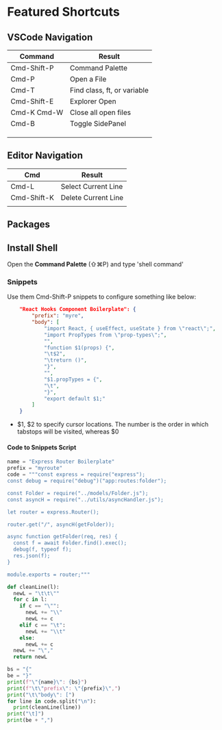 # Featured Shortcuts

## VSCode Navigation

| Command     | Result                      |
| ----------- | --------------------------- |
| Cmd-Shift-P | Command Palette             |
| Cmd-P       | Open a File                 |
| Cmd-T       | Find class, ft, or variable |
| Cmd-Shift-E | Explorer Open               |
| Cmd-K Cmd-W | Close all open files        |
| Cmd-B       | Toggle SidePanel            |
|             |                             |
|             |                             |
|             |                             |

## Editor Navigation

| Cmd         | Result              |
| ----------- | ------------------- |
| Cmd-L       | Select Current Line |
| Cmd-Shift-K | Delete Current Line |
|             |                     |

## Packages



## Install Shell

Open the **Command Palette** (⇧⌘P) and type 'shell command'

### Snippets

Use them Cmd-Shift-P snippets to configure something like below:

```json
	"React Hooks Component Boilerplate": {
		"prefix": "myre",
		"body": [
			"import React, { useEffect, useState } from \"react\";",
			"import PropTypes from \"prop-types\";",
			"",
			"function $1(props) {",
			"\t$2",
			"\treturn ()",
			"}",
			"",
			"$1.propTypes = {",
			"\t",
			"}",
			"export default $1;"
		]
	}
```

- \$1, \$2 to specify cursor locations. The number is the order in which tabstops will be visited, whereas \$0 

#### Code to Snippets Script

```python
name = "Express Router Boilerplate"
prefix = "myroute"
code = """const express = require("express");
const debug = require("debug")("app:routes:folder");

const Folder = require("../models/Folder.js");
const asyncH = require("../utils/asyncHandler.js");

let router = express.Router();

router.get("/", asyncH(getFolder));

async function getFolder(req, res) {
  const f = await Folder.find().exec();
  debug(f, typeof f);
  res.json(f);
}

module.exports = router;"""

def cleanLine(l):
  newL = "\t\t\""
  for c in l:
    if c == "\"":
      newL += "\\"
      newL += c
    elif c == "\t":
      newL += "\\t"
    else:
      newL += c
  newL += "\","
  return newL

bs = "{"
be = "}"
print(f"\"{name}\": {bs}")
print(f"\t\"prefix\": \"{prefix}\",")
print("\t\"body\": [")
for line in code.split("\n"):
  print(cleanLine(line))
print("\t]")
print(be + ",")
```

